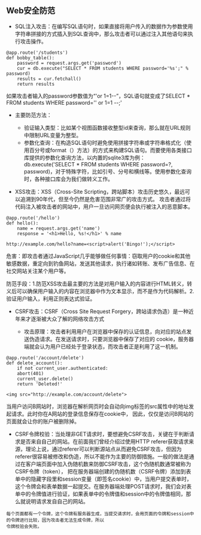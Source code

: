 ## Web安全防范

* SQL注入攻击：在编写SQL语句时，如果直接将用户传入的数据作为参数使用字符串拼接的方式插入到SQL查询中，那么攻击者可以通过注入其他语句来执行攻击操作。
```
@app.route('/students')
def bobby_table():
    password = request.args.get('password')
    cur = db.execute("SELECT * FROM students WHERE password='%s';" % password)
    results = cur.fetchall()
    return results
```

如果攻击者输入的password参数值为“'or 1=1--”，SQL语句就变成了SELECT * FROM students WHERE password='' or 1=1 --;'

* 主要防范方法：
    * 验证输入类型：比如某个视图函数接收整型id来查询，那么就在URL规则中限制URL变量为整型。
    * 参数化查询：在构造SQL语句时避免使用拼接字符串或字符串格式化（使用百分号或format（）方法）的方式来构建SQL语句。而要使用各类接口库提供的参数化查询方法，以内置的sqlite3库为例： db.execute('SELECT * FROM students WHERE password=?, password)，对于特殊字符，比如引号、分号和横线等。使用参数化查询时，各种接口库会为我们做转义工作。
    
    
* XSS攻击：XSS（Cross-Site Scripting，跨站脚本）攻击历史悠久，最远可以追溯到90年代，但至今仍然是危害范围非常广的攻击方式。
攻击者通过将代码注入被攻击者的网站中，用户一旦访问网页便会执行被注入的恶意脚本。

```
@app.route('/hello')
def hello():
    name = request.args.get('name')
    response = '<h1>Hello, %s!</h1>' % name
    
http://example.com/hello?name=<script>alert('Bingo!');</script>
```


危害：即攻击者通过JavaScript几乎能够做任何事情：窃取用户的cookie和其他敏感数据，重定向到钓鱼网站，发送其他请求，执行诸如转账、发布广告信息、在社交网站关注某个用户等。

防范手段：1.防范XSS攻击最主要的方法是对用户输入的内容进行HTML转义，转义后可以确保用户输入的内容在浏览器中作为文本显示，而不是作为代码解析。2.验证用户输入，利用正则表达式验证。


* CSRF攻击：CSRF（Cross Site Request Forgery，跨站请求伪造）是一种近年来才逐渐被大众了解的网络攻击方式

    * 攻击原理：攻击者利用用户在浏览器中保存的认证信息，向对应的站点发送伪造请求。在发送请求时，只要浏览器中保存了对应的
cookie，服务器端就会认为用户已经处于登录状态，而攻击者正是利用了这一机制。

```
@app.route('/account/delete')
def delete_account():
    if not current_user.authenticated:
    abort(401)
    current_user.delete()
    return 'Deleted!'
    
<img src="http://example.com/account/delete">
```

当用户访问B网站时，浏览器在解析网页时会自动向img标签的src属性中的地址发起请求。此时你在A网站的登录信息保存在cookie中，
因此，仅仅是访问B网站的页面就会让你的账户被删除掉。

* CSRF令牌校验：当处理非GET请求时，要想避免CSRF攻击，关键在于判断请求是否来自自己的网站。在前面我们曾经介绍过使用HTTP referer获取请求来源，理论上说，通过referer可以判断源站点从而避免CSRF攻击，但因为referer很容易被修改和伪造，所以不能作为主要的防御措施。一般的做法是通过在客户端页面中加入伪随机数来防御CSRF攻击，这个伪随机数通常被称为CSRF令牌（token），
把在服务器端创建的伪随机数（CSRF令牌）添加到表单中的隐藏字段里和session变量（即签名cookie）中，当用户提交表单时，这个令牌会和表单数据一起提交。在服务器端处理POST请求时，我们会对表单中的令牌值进行验证，如果表单中的令牌值和session中的令牌值相同，那么就说明请求发自自己的网站。

```
每个页面都有一个令牌，这个令牌有服务器生成，当提交请求时，会用页面的令牌和session中的令牌进行比较，因为攻击者无法生成令牌，所以
令牌校验会失败。
```